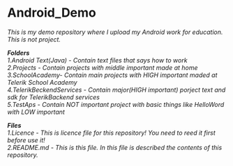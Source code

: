# Android_Demo
<i>This is my demo repository where I upload my Android work for education. This is not project.<i> </br>

<b>Folders</b> </br>
1.Android Text(Java) - Contain text files that says how to work </br>
2.Projects - Contain projects with middle important made at home </br>
3.SchoolAcademy- Contain main projects with HIGH important maded at Telerik School Academy </br>
4.TelerikBeckendServices - Contain major(HIGH important) porject text and sdk for TelerikBackend services </br>
5.TestAps - Contain NOT important project with basic things like HelloWord with LOW important </br>

<b>Files</b> </br>
1.Licence - This is licence file for this repository! You need to reed it first before use it! </br>
2.README.md - This is this file. In this file is described the contents of this repository. </br>
